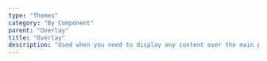 ```yaml
---
type: "Themes"
category: "By Component"
parent: "Overlay"
title: "Overlay"
description: "Used when you need to display any content over the main page."
---
```

